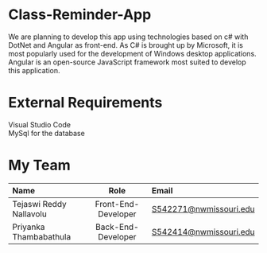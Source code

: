 # Class-Reminder-App
We are planning to develop this app using technologies based on c# with DotNet and Angular as front-end.
As C# is brought up by Microsoft, it is most popularly used for the development of Windows desktop applications.
Angular is an open-source JavaScript framework most suited to develop this application.
# External Requirements
Visual Studio Code    
MySql for the database
# My Team   
| Name      | Role | Email     |
| :---        |    :----:   | :---          
| Tejaswi Reddy Nallavolu      | Front-End-Developer      | S542271@nwmissouri.edu   |
| Priyanka Thambabathula   | Back-End-Developer        | S542414@nwmissouri.edu      |
